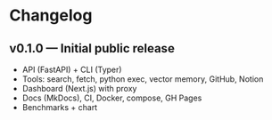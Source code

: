 
# Changelog

## v0.1.0 — Initial public release
- API (FastAPI) + CLI (Typer)
- Tools: search, fetch, python exec, vector memory, GitHub, Notion
- Dashboard (Next.js) with proxy
- Docs (MkDocs), CI, Docker, compose, GH Pages
- Benchmarks + chart
